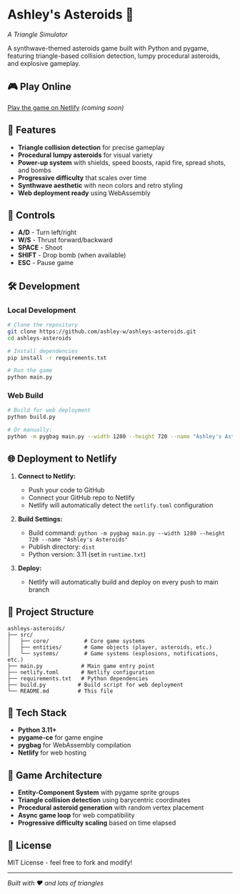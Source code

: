 # Ashley's Asteroids 🔺
*A Triangle Simulator*

A synthwave-themed asteroids game built with Python and pygame, featuring triangle-based collision detection, lumpy procedural asteroids, and explosive gameplay.

## 🎮 Play Online
[Play the game on Netlify](https://your-netlify-url.netlify.app) *(coming soon)*

## 🚀 Features
- **Triangle collision detection** for precise gameplay
- **Procedural lumpy asteroids** for visual variety
- **Power-up system** with shields, speed boosts, rapid fire, spread shots, and bombs
- **Progressive difficulty** that scales over time
- **Synthwave aesthetic** with neon colors and retro styling
- **Web deployment ready** using WebAssembly

## 🎯 Controls
- **A/D** - Turn left/right
- **W/S** - Thrust forward/backward
- **SPACE** - Shoot
- **SHIFT** - Drop bomb (when available)
- **ESC** - Pause game

## 🛠️ Development

### Local Development
```bash
# Clone the repository
git clone https://github.com/ashley-w/ashleys-asteroids.git
cd ashleys-asteroids

# Install dependencies
pip install -r requirements.txt

# Run the game
python main.py
```

### Web Build
```bash
# Build for web deployment
python build.py

# Or manually:
python -m pygbag main.py --width 1280 --height 720 --name "Ashley's Asteroids"
```

## 🌐 Deployment to Netlify

1. **Connect to Netlify:**
   - Push your code to GitHub
   - Connect your GitHub repo to Netlify
   - Netlify will automatically detect the `netlify.toml` configuration

2. **Build Settings:**
   - Build command: `python -m pygbag main.py --width 1280 --height 720 --name "Ashley's Asteroids"`
   - Publish directory: `dist`
   - Python version: 3.11 (set in `runtime.txt`)

3. **Deploy:**
   - Netlify will automatically build and deploy on every push to main branch

## 📁 Project Structure
```
ashleys-asteroids/
├── src/
│   ├── core/           # Core game systems
│   ├── entities/       # Game objects (player, asteroids, etc.)
│   └── systems/        # Game systems (explosions, notifications, etc.)
├── main.py            # Main game entry point
├── netlify.toml       # Netlify configuration
├── requirements.txt   # Python dependencies
├── build.py          # Build script for web deployment
└── README.md         # This file
```

## 🎨 Tech Stack
- **Python 3.11+**
- **pygame-ce** for game engine
- **pygbag** for WebAssembly compilation
- **Netlify** for web hosting

## 🔧 Game Architecture
- **Entity-Component System** with pygame sprite groups
- **Triangle collision detection** using barycentric coordinates
- **Procedural asteroid generation** with random vertex placement
- **Async game loop** for web compatibility
- **Progressive difficulty scaling** based on time elapsed

## 📝 License
MIT License - feel free to fork and modify!

---
*Built with ❤️ and lots of triangles*
